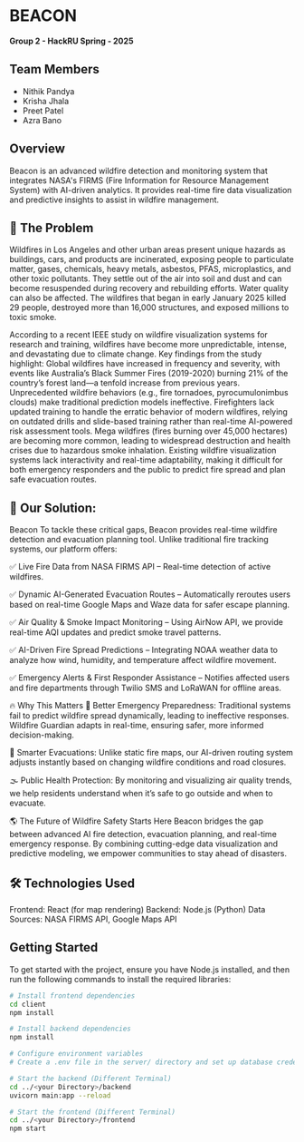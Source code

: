 # BEACON

**Group 2 - HackRU Spring - 2025**

## Team Members
- Nithik Pandya
- Krisha Jhala
- Preet Patel
- Azra Bano

## Overview
Beacon is an advanced wildfire detection and monitoring system that integrates NASA's FIRMS (Fire Information for Resource Management System) with AI-driven analytics. It provides real-time fire data visualization and predictive insights to assist in wildfire management.

## 🚀 The Problem
Wildfires in Los Angeles and other urban areas present unique hazards as buildings, cars, and products are incinerated, exposing people to particulate matter, gases, chemicals, heavy metals, asbestos, PFAS, microplastics, and other toxic pollutants. They settle out of the air into soil and dust and can become resuspended during recovery and rebuilding efforts. Water quality can also be affected. The wildfires that began in early January 2025 killed 29 people, destroyed more than 16,000 structures, and exposed millions to toxic smoke.

According to a recent IEEE study on wildfire visualization systems for research and training, wildfires have become more unpredictable, intense, and devastating due to climate change. Key findings from the study highlight:
Global wildfires have increased in frequency and severity, with events like Australia’s Black Summer Fires (2019-2020) burning 21% of the country’s forest land—a tenfold increase from previous years.
Unprecedented wildfire behaviors (e.g., fire tornadoes, pyrocumulonimbus clouds) make traditional prediction models ineffective.
Firefighters lack updated training to handle the erratic behavior of modern wildfires, relying on outdated drills and slide-based training rather than real-time AI-powered risk assessment tools.
Mega wildfires (fires burning over 45,000 hectares) are becoming more common, leading to widespread destruction and health crises due to hazardous smoke inhalation.
Existing wildfire visualization systems lack interactivity and real-time adaptability, making it difficult for both emergency responders and the public to predict fire spread and plan safe evacuation routes.

## 🚀 Our Solution: 
Beacon To tackle these critical gaps, Beacon provides real-time wildfire detection and evacuation planning tool. Unlike traditional fire tracking systems, our platform offers:

✅ Live Fire Data from NASA FIRMS API – Real-time detection of active wildfires.

✅ Dynamic AI-Generated Evacuation Routes – Automatically reroutes users based on real-time Google Maps and Waze data for safer escape planning.

✅ Air Quality & Smoke Impact Monitoring – Using AirNow API, we provide real-time AQI updates and predict smoke travel patterns.

✅ AI-Driven Fire Spread Predictions – Integrating NOAA weather data to analyze how wind, humidity, and temperature affect wildfire movement.

✅ Emergency Alerts & First Responder Assistance – Notifies affected users and fire departments through Twilio SMS and LoRaWAN for offline areas.

🔥 Why This Matters 📍 Better Emergency Preparedness: Traditional systems fail to predict wildfire spread dynamically, leading to ineffective responses. Wildfire Guardian adapts in real-time, ensuring safer, more informed decision-making.

🚗 Smarter Evacuations: Unlike static fire maps, our AI-driven routing system adjusts instantly based on changing wildfire conditions and road closures.

🌫 Public Health Protection: By monitoring and visualizing air quality trends, we help residents understand when it’s safe to go outside and when to evacuate.

🌎 The Future of Wildfire Safety Starts Here Beacon bridges the gap between advanced AI fire detection, evacuation planning, and real-time emergency response. By combining cutting-edge data visualization and predictive modeling, we empower communities to stay ahead of disasters.

## 🛠️ Technologies Used
Frontend: React (for map rendering)
Backend: Node.js (Python)
Data Sources: NASA FIRMS API, Google Maps API

## Getting Started
To get started with the project, ensure you have Node.js installed, and then run the following commands to install the required libraries:

```bash
# Install frontend dependencies
cd client
npm install

# Install backend dependencies
npm install

# Configure environment variables
# Create a .env file in the server/ directory and set up database credentials & API keys.

# Start the backend (Different Terminal)
cd ../<your Directory>/backend
uvicorn main:app --reload

# Start the frontend (Different Terminal)
cd ../<your Directory>/frontend
npm start
```

